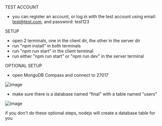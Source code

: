 TEST ACCOUNT
- you can register an account, or log in with the test account using email: test@test.com, and password: test123


SETUP
- open 2 terminals, one in the client dir, the other in the server dir
- run "npm install" in both terminals
- run "npm run start" in the client terminal
- run either "npm run start" or "npm run dev" in the server terminal

OPTIONAL SETUP
- open MongoDB Compass and connect to 27017
  
![image](https://github.com/EricWittrock/ComS319_Final/assets/92955915/efdc6443-d589-406e-990b-be1c7c7c83f0)
- make sure there is a database named "final" with a table named "users"
  
![image](https://github.com/EricWittrock/ComS319_Final/assets/92955915/5d4952dd-8b71-4267-9899-ccc90bdf0aac)

if you don't do these optional steps, nodejs will create a database table for you